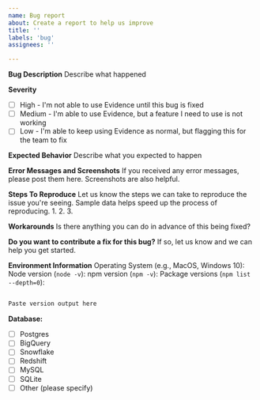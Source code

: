 ```yaml
---
name: Bug report
about: Create a report to help us improve
title: ''
labels: 'bug'
assignees: ''

---
```


**Bug Description**
Describe what happened

**Severity**
- [ ] High - I'm not able to use Evidence until this bug is fixed
- [ ] Medium - I'm able to use Evidence, but a feature I need to use is not working
- [ ] Low - I'm able to keep using Evidence as normal, but flagging this for the team to fix

**Expected Behavior**
Describe what you expected to happen

**Error Messages and Screenshots**
If you received any error messages, please post them here. Screenshots are also helpful.

**Steps To Reproduce**
Let us know the steps we can take to reproduce the issue you're seeing. Sample data helps speed up the process of reproducing.
1. 
2. 
3. 

**Workarounds**
Is there anything you can do in advance of this being fixed?

**Do you want to contribute a fix for this bug?**
If so, let us know and we can help you get started.

**Environment Information**
Operating System (e.g., MacOS, Windows 10):
Node version (`node -v`):
npm version (`npm -v`):
Package versions (`npm list --depth=0`):

```markdown

Paste version output here

```

**Database:**
- [ ] Postgres
- [ ] BigQuery
- [ ] Snowflake
- [ ] Redshift
- [ ] MySQL
- [ ] SQLite
- [ ] Other (please specify)
